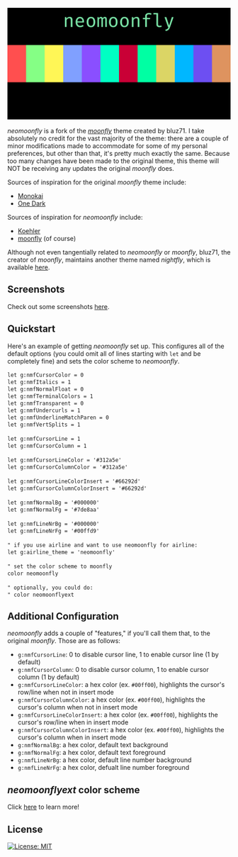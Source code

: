 ![_neomoonfly_](./screenshots/logo.png)

_neomoonfly_ is a fork of the [_moonfly_](https://github.com/bluz71/vim-moonfly-colors)
theme created by bluz71. I take absolutely no credit for the vast majority of
the theme: there are a couple of minor modifications made to accommodate for
some of my personal preferences, but other than that, it's pretty much exactly
the same. Because too many changes have been made to the original theme, this
theme will NOT be receiving any updates the original _moonfly_ does.

Sources of inspiration for the original _moonfly_ theme include:

- [Monokai](https://monokai.pro)
- [One Dark](https://github.com/atom/atom/tree/master/packages/one-dark-syntax)

Sources of inspiration for _neomoonfly_ include:

- [Koehler](https://github.com/rodnaph/vim-color-schemes/blob/master/colors/koehler.vim)
- [moonfly](https://github.com/bluz71/vim-moonfly-colors) (of course)

Although not even tangentially related to _neomoonfly_ or _moonfly_, bluz71,
the creator of _moonfly_, maintains another theme named _nightfly_, which is
available [here](https://github.com/bluz71/vim-nightfly-guicolors).

## Screenshots

Check out some screenshots [here](./screenshots/readme.md).

## Quickstart

Here's an example of getting _neomoonfly_ set up. This configures all of the
default options (you could omit all of lines starting with `let` and be
completely fine) and sets the color scheme to _neomoonfly_.
```vim
let g:nmfCursorColor = 0
let g:nmfItalics = 1
let g:nmfNormalFloat = 0
let g:nmfTerminalColors = 1
let g:nmfTransparent = 0
let g:nmfUndercurls = 1
let g:nmfUnderlineMatchParen = 0
let g:nmfVertSplits = 1

let g:nmfCursorLine = 1
let g:nmfCursorColumn = 1

let g:nmfCursorLineColor = '#312a5e'
let g:nmfCursorColumnColor = '#312a5e'

let g:nmfCursorLineColorInsert = '#66292d'
let g:nmfCursorColumnColorInsert = '#66292d'

let g:nmfNormalBg = '#000000'
let g:nmfNormalFg = '#7de8aa'

let g:nmfLineNrBg = '#000000'
let g:nmfLineNrFg = '#00ffd9'

" if you use airline and want to use neomoonfly for airline:
let g:airline_theme = 'neomoonfly'

" set the color scheme to moonfly
color neomoonfly

" optionally, you could do:
" color neomoonflyext
```

## Additional Configuration

_neomoonfly_ adds a couple of "features," if you'll call them that, to the
original _moonfly_. Those are as follows:

- `g:nmfCursorLine`: 0 to disable cursor line, 1 to enable cursor line
  (1 by default)
- `g:nmfCursorColumn`: 0 to disable cursor column, 1 to enable cursor column
  (1 by default)
- `g:nmfCursorLineColor`: a hex color (ex. `#00ff00`), highlights the
  cursor's row/line when not in insert mode
- `g:nmfCursorColumnColor`: a hex color (ex. `#00ff00`), highlights the
  cursor's column when not in insert mode
- `g:nmfCursorLineColorInsert`: a hex color (ex. `#00ff00`),
  highlights the cursor's row/line when in insert mode
- `g:nmfCursorColumnColorInsert`: a hex color (ex. `#00ff00`),
  highlights the cursor's column when in insert mode
- `g:nmfNormalBg`: a hex color, default text background
- `g:nmfNormalFg`: a hex color, default text foreground
- `g:nmfLineNrBg`: a hex color, default line number background
- `g:nmfLineNrFg`: a hex color, defualt line number foreground

## _neomoonflyext_ color scheme

Click [here](./neomoonflyext.md) to learn more!

## License

[![License: MIT](https://img.shields.io/badge/License-MIT-blue.svg)](https://opensource.org/licenses/MIT)
